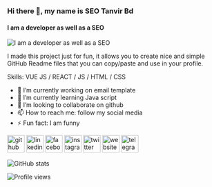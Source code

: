 ### Hi there 👋, my name is SEO Tanvir Bd
#### I am a developer as well as a SEO
![I am a developer as well as a SEO](https://arturssmirnovs.github.io/github-profile-readme-generator/images/banner.png)

I made this project just for fun, it allows you to create nice and simple GitHub Readme files that you can copy/paste and use in your profile.

Skills: VUE JS / REACT / JS / HTML / CSS

- 🔭 I’m currently working on email template 
- 🌱 I’m currently learning Java script 
- 👯 I’m looking to collaborate on github 
- 📫 How to reach me: follow my social media 
- ⚡ Fun fact: I am funny 


[<img src='https://cdn.jsdelivr.net/npm/simple-icons@3.0.1/icons/github.svg' alt='github' height='40'>](https://github.com/devtanvirbd)  [<img src='https://cdn.jsdelivr.net/npm/simple-icons@3.0.1/icons/linkedin.svg' alt='linkedin' height='40'>](https://www.linkedin.com/in/seotanvirbd/)  [<img src='https://cdn.jsdelivr.net/npm/simple-icons@3.0.1/icons/facebook.svg' alt='facebook' height='40'>](https://www.facebook.com/seotanvirbd)  [<img src='https://cdn.jsdelivr.net/npm/simple-icons@3.0.1/icons/instagram.svg' alt='instagram' height='40'>](https://www.instagram.com/seotanvirbd/)  [<img src='https://cdn.jsdelivr.net/npm/simple-icons@3.0.1/icons/twitter.svg' alt='twitter' height='40'>](https://twitter.com/seotanvirbd)  [<img src='https://cdn.jsdelivr.net/npm/simple-icons@3.0.1/icons/icloud.svg' alt='website' height='40'>](https://linktr.ee/seotanvirbd)  [<img src='https://cdn.jsdelivr.net/npm/simple-icons@3.0.1/icons/telegram.svg' alt='telegram' height='40'>](https://t.me/tanv21)  

![GitHub stats](https://github-readme-stats.vercel.app/api?username=devtanvirbd&show_icons=true)  

![Profile views](https://gpvc.arturio.dev/devtanvirbd)  
